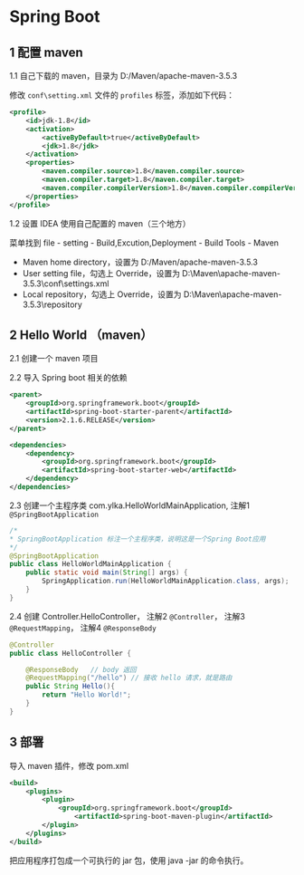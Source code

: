 # Spring Boot

## 1 配置 maven

1.1 自己下载的 maven，目录为 D:/Maven/apache-maven-3.5.3

修改 `conf\setting.xml` 文件的 `profiles` 标签，添加如下代码：

```xml
<profile>
    <id>jdk-1.8</id>
    <activation>
        <activeByDefault>true</activeByDefault>
        <jdk>1.8</jdk>
    </activation>
    <properties>
        <maven.compiler.source>1.8</maven.compiler.source>
        <maven.compiler.target>1.8</maven.compiler.target>
        <maven.compiler.compilerVersion>1.8</maven.compiler.compilerVersion>
    </properties>
</profile>
```

1.2 设置 IDEA 使用自己配置的 maven（三个地方）

菜单找到 file - setting - Build,Excution,Deployment - Build Tools - Maven

+ Maven home directory，设置为 D:/Maven/apache-maven-3.5.3
+ User setting file，勾选上 Override，设置为 D:\Maven\apache-maven-3.5.3\conf\settings.xml
+ Local repository，勾选上 Override，设置为 D:\Maven\apache-maven-3.5.3\repository

## 2 Hello World （maven）

2.1 创建一个 maven 项目

2.2 导入 Spring boot 相关的依赖

```xml
<parent>
    <groupId>org.springframework.boot</groupId>
    <artifactId>spring-boot-starter-parent</artifactId>
    <version>2.1.6.RELEASE</version>
</parent>

<dependencies>
    <dependency>
        <groupId>org.springframework.boot</groupId>
        <artifactId>spring-boot-starter-web</artifactId>
    </dependency>
</dependencies>
```

2.3 创建一个主程序类 com.ylka.HelloWorldMainApplication, 注解1 `@SpringBootApplication`

```java
/*
* SpringBootApplication 标注一个主程序类，说明这是一个Spring Boot应用
*/
@SpringBootApplication
public class HelloWorldMainApplication {
    public static void main(String[] args) {
        SpringApplication.run(HelloWorldMainApplication.class, args);
    }
}
```

2.4 创建 Controller.HelloController，
注解2 `@Controller`，
注解3 `@RequestMapping`，
注解4 `@ResponseBody`

```java
@Controller
public class HelloController {

    @ResponseBody   // body 返回
    @RequestMapping("/hello") // 接收 hello 请求，就是路由
    public String Hello(){
        return "Hello World!";
    }
}
```

## 3 部署

导入 maven 插件，修改 pom.xml

```xml
<build>
    <plugins>
        <plugin>
            <groupId>org.springframework.boot</groupId>
                <artifactId>spring-boot-maven-plugin</artifactId>
        </plugin>
    </plugins>
</build>
```

把应用程序打包成一个可执行的 jar 包，使用 java -jar 的命令执行。

